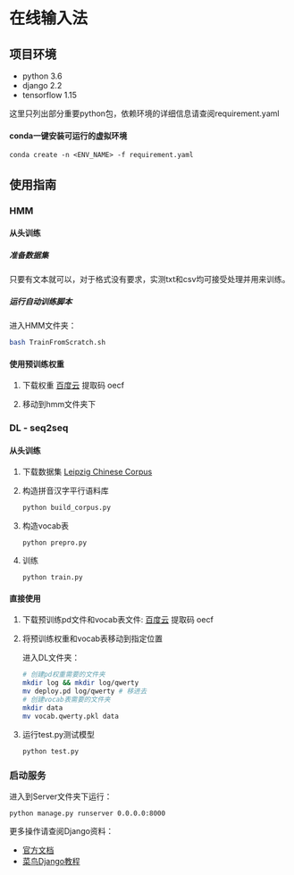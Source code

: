 # 在线输入法
## 项目环境

- python 3.6
- django 2.2
- tensorflow 1.15

这里只列出部分重要python包，依赖环境的详细信息请查阅requirement.yaml

#### conda一键安装可运行的虚拟环境

```
conda create -n <ENV_NAME> -f requirement.yaml
```

## 使用指南

### HMM

#### 从头训练

##### 准备数据集

只要有文本就可以，对于格式没有要求，实测txt和csv均可接受处理并用来训练。

##### 运行自动训练脚本

进入HMM文件夹：

```bash
bash TrainFromScratch.sh
```

#### 使用预训练权重

1. 下载权重 [百度云](https://pan.baidu.com/s/1CVsUH-KmDlE06xgoR8unhQ) 提取码 oecf

2. 移动到hmm文件夹下

### DL - seq2seq

#### 从头训练

1. 下载数据集 [Leipzig Chinese Corpus](http://wortschatz.uni-leipzig.de/en/download/)

2. 构造拼音汉字平行语料库

   ```bash
   python build_corpus.py
   ```

3. 构造vocab表

   ```
   python prepro.py
   ```

4. 训练

   ```
   python train.py
   ```

#### 直接使用

1. 下载预训练pd文件和vocab表文件: [百度云](https://pan.baidu.com/s/1CVsUH-KmDlE06xgoR8unhQ) 提取码 oecf

2. 将预训练权重和vocab表移动到指定位置

   进入DL文件夹：

   ```bash
   # 创建pd权重需要的文件夹
   mkdir log && mkdir log/qwerty 
   mv deploy.pd log/qwerty # 移进去
   # 创建vocab表需要的文件夹
   mkdir data
   mv vocab.qwerty.pkl data
   ```

3. 运行test.py测试模型

   ```
   python test.py
   ```

### 启动服务

进入到Server文件夹下运行：

```
python manage.py runserver 0.0.0.0:8000
```

更多操作请查阅Django资料：

- [官方文档](https://docs.djangoproject.com/zh-hans/2.2/)
- [菜鸟Django教程](https://www.runoob.com/django/django-tutorial.html)

